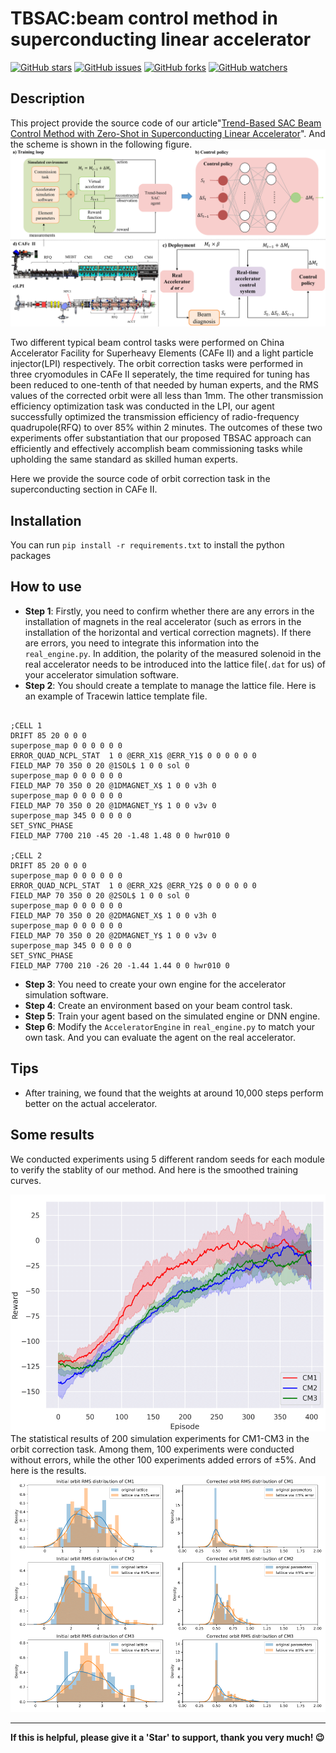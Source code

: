 # TBSAC:beam control method in superconducting linear accelerator

[![GitHub stars](https://img.shields.io/github/stars/ElivisC/TBSAC.svg?style=flat&logo=github&colorB=deeppink&label=stars)](https://github.com/ElivisC/TBSAC/stargazers)
[![GitHub issues](https://img.shields.io/github/issues/ElivisC/TBSAC.svg?style=flat&logo=github&colorB=yellow)](https://github.com/ElivisC/TBSAC/issues)
[![GitHub forks](https://img.shields.io/github/forks/ElivisC/TBSAC.svg?style=flat&logo=github&colorB=orange&label=forks)](https://github.com/ElivisC/TBSAC/network)
[![GitHub watchers](https://img.shields.io/github/watchers/ElivisC/TBSAC.svg?style=flat&logo=github&colorB=brightgreen&label=Watch)](https://github.com/ElivisC/TBSAC/watchers)

## Description

This project provide the source code of our article"[Trend-Based SAC Beam Control Method with
Zero-Shot in Superconducting Linear Accelerator](https://arxiv.org/pdf/2305.13869.pdf)". And the scheme is shown in the following figure.
[![Scheme of our method](https://github.com/ElivisC/TBSAC/blob/main/figures/scheme_v1.png)](https://github.com/ElivisC/TBSAC/blob/main/figures/scheme_v1.png)

Two different typical beam control tasks were performed on China Accelerator Facility for Superheavy Elements (CAFe II) and a light particle injector(LPI) respectively.
The orbit correction tasks were performed in three cryomodules in CAFe II seperately, 
the time required for tuning has been reduced to one-tenth of that needed by human experts,
and the RMS values of the corrected orbit were all less than 1mm. 
The other transmission efficiency optimization task was conducted in the LPI, 
our agent successfully optimized the transmission efficiency of radio-frequency quadrupole(RFQ) to over 85% within 2 minutes. 
The outcomes of these two experiments offer substantiation that our proposed TBSAC approach can efficiently and effectively 
accomplish beam commissioning tasks while upholding the same standard as skilled human experts.

Here we provide the source code of orbit correction task in the superconducting section in CAFe II. 

## Installation
You can run  `pip install -r requirements.txt` to install the python packages

## How to use

- **Step 1**: Firstly, you need to confirm whether there are any errors in the installation of magnets in the real accelerator (such as errors in the installation of the horizontal and vertical correction magnets). If there are errors, you need to integrate this information into the `real_engine.py`. In addition, the polarity of the measured solenoid in the real accelerator needs to be introduced into the lattice file(`.dat` for us) of your accelerator simulation software.
- **Step 2**: You should create a template to manage the lattice file. Here is an example of Tracewin lattice template file.
```angular2

;CELL 1
DRIFT 85 20 0 0 0
superpose_map 0 0 0 0 0 0
ERROR_QUAD_NCPL_STAT  1 0 @ERR_X1$ @ERR_Y1$ 0 0 0 0 0 0
FIELD_MAP 70 350 0 20 @1SOL$ 1 0 0 sol 0
superpose_map 0 0 0 0 0 0
FIELD_MAP 70 350 0 20 @1DMAGNET_X$ 1 0 0 v3h 0
superpose_map 0 0 0 0 0 0
FIELD_MAP 70 350 0 20 @1DMAGNET_Y$ 1 0 0 v3v 0
superpose_map 345 0 0 0 0 0
SET_SYNC_PHASE
FIELD_MAP 7700 210 -45 20 -1.48 1.48 0 0 hwr010 0

;CELL 2
DRIFT 85 20 0 0 0
superpose_map 0 0 0 0 0 0
ERROR_QUAD_NCPL_STAT  1 0 @ERR_X2$ @ERR_Y2$ 0 0 0 0 0 0
FIELD_MAP 70 350 0 20 @2SOL$ 1 0 0 sol 0
superpose_map 0 0 0 0 0 0
FIELD_MAP 70 350 0 20 @2DMAGNET_X$ 1 0 0 v3h 0
superpose_map 0 0 0 0 0 0
FIELD_MAP 70 350 0 20 @2DMAGNET_Y$ 1 0 0 v3v 0
superpose_map 345 0 0 0 0 0
SET_SYNC_PHASE
FIELD_MAP 7700 210 -26 20 -1.44 1.44 0 0 hwr010 0
```
- **Step 3**: You need to create your own engine for the accelerator simulation software.
- **Step 4**: Create an environment based on your beam control task.
- **Step 5**: Train your agent based on the simulated engine or DNN engine.
- **Step 6**: Modify the `AcceleratorEngine` in `real_engine.py` to match your own task. And you can evaluate the agent
 on the real accelerator.
 
##  Tips
- After training, we found that the weights at around 10,000 steps perform better on the actual accelerator.

##  Some results
We conducted experiments using 5 different random seeds for each module to verify the stablity of our method. And here is the smoothed training curves.
<div align=center>
<img src="https://github.com/ElivisC/TBSAC/blob/main/figures/train_curves.png" width="600" >
</div>
The statistical results of 200 simulation experiments for CM1-CM3 in the orbit correction
task. Among them, 100 experiments were conducted without errors, while the other 100 experiments
added errors of ±5%. And here is the results.
<div align=center>
<img src="https://github.com/ElivisC/TBSAC/blob/main/figures/simulation.png" width="800" >
</div>


---

**If this is helpful, please give it a 'Star' to support, thank you very much! 😉**


